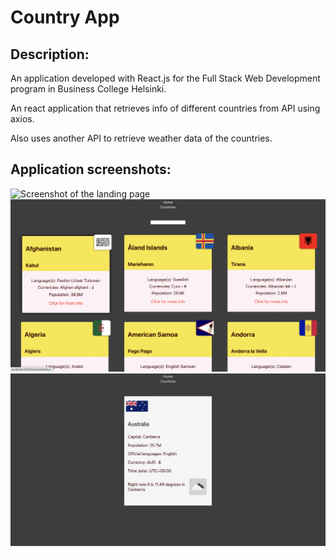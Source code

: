 # Country App

## Description:

An application developed with React.js for the Full Stack Web Development program in Business College Helsinki.

An react application that retrieves info of different countries from API using axios.

Also uses another API to retrieve weather data of the countries.



## Application screenshots:

![Screenshot of the landing page](Screenshot_landing_page.png)
![Screenshot of the countries list](Screenshot_countries_list.png)
![Screenshot of the single country page](Screenshot_single_country.png)
